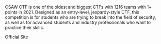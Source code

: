 CSAW CTF is one of the oldest and biggest CTFs with 1216 teams with 1+ points in 2021. Designed as an entry-level, jeopardy-style CTF, this competition is for students who are trying to break into the field of security, as well as for advanced students and industry professionals who want to practice their skills.

[Official Site](https://www.csaw.io/ctf)